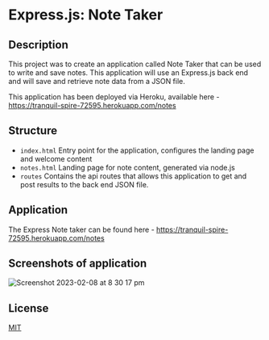 # Express.js: Note Taker

## Description

This project was to create an application called Note Taker that can be used to write and save notes. This application will use an Express.js back end and will save and retrieve note data from a JSON file.

This application has been deployed via Heroku, available here - https://tranquil-spire-72595.herokuapp.com/notes


## Structure

- `index.html` Entry point for the application, configures the landing page and welcome content
- `notes.html` Landing page for note content, generated via node.js
- `routes` Contains the api routes that allows this application to get and post results to the back end JSON file.

## Application

The Express Note taker can be found here - https://tranquil-spire-72595.herokuapp.com/notes

## Screenshots of application

![Screenshot 2023-02-08 at 8 30 17 pm](https://user-images.githubusercontent.com/28996399/217504612-3411552a-10ed-43b7-9582-7810316042b6.png)

## License
[MIT](LICENSE)


